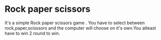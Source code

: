 # Rock paper scissors
 
It's a simple Rock paper scissors game . You have to select between rock,paper,scisssors and the computer will choose on it's own.You atleast have to win 2 round to win.
